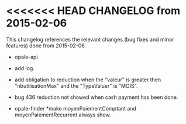 <<<<<<< HEAD
CHANGELOG from 2015-02-06
===================

This changelog references the relevant changes (bug fixes and minor features) done
from 2015-02-06.

 * opale-api
  * add log.
  * add obligation to reduction when the "valeur" is greater then "nbutilisationMax"  and the "TypeValuer" is "MOIS".
  * bug 436 reduction not showed when  cash payment has been done.
 
 * opale-finder
  *make moyenPaiementComptant and moyenPaiementRecurrent always show.